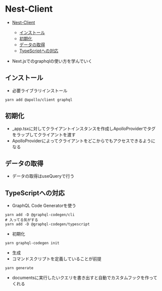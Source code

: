 # Nest-Client

- [Nest-Client](#nest-client)
  - [インストール](#インストール)
  - [初期化](#初期化)
  - [データの取得](#データの取得)
  - [TypeScriptへの対応](#typescriptへの対応)

- Next.jsでのgraphqlの使い方を学んでいく



## インストール
- 必要ライブラリインストール
```shell
yarn add @apollo/client graphql
```


## 初期化
- _app.tsxに対してクライアントインスタンスを作成しApolloProviderでタグをラップしてクライアントを渡す
- ApolloProviderによってクライアントをどこからでもアクセスできるようになる



## データの取得
- データの取得はuseQueryで行う



## TypeScriptへの対応
- GraphQL Code Generatorを使う
```shell
yarn add -D @graphql-codegen/cli
# 入ってる気がする
yarn add -D @graphql-codegen/typescript
```
- 初期化
```shell
yarn graphql-codegen init
```
- 生成
- コマンドスクリプトを定義していることが前提
```shell
yarn generate
```

- documentsに実行したいクエリを書き出すと自動でカスタムフックを作ってくれる
